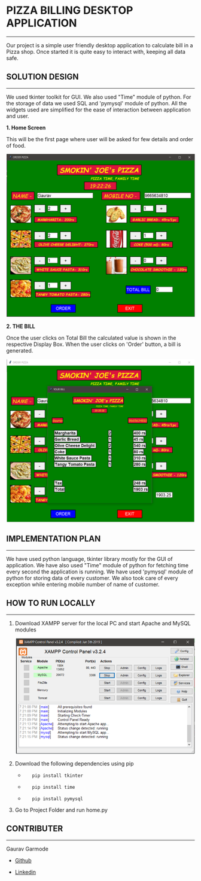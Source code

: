 # PIZZA BILLING DESKTOP APPLICATION

___



Our project is a simple user friendly desktop application to calculate bill in a Pizza shop. Once started it is quite easy to interact with, keeping all data safe.

## SOLUTION DESIGN

___

We used tkinter toolkit for GUI. We also used "Time" module of python. For the storage of data we used SQL and 'pymysql' module of python. All the widgets used are simplified for the ease of interaction between application and user.

**1. Home Screen**

This will be the first page where user will be asked for few details and order of food.

![1](https://github.com/Garmode3073/Pizza_Bill/blob/master/ss_for_readme/1.png)

**2. THE BILL**

Once the user clicks on Total Bill the calculated value is shown in the respective Display Box. When the user clicks on 'Order' button, a bill is generated. 

![2](https://github.com/Garmode3073/Pizza_Bill/blob/master/ss_for_readme/2.png)

## IMPLEMENTATION PLAN

___

We have used python language, tkinter library mostly for the GUI of application. We have also used "Time" module of python for fetching time every second the application is running. We have used 'pymysql' module of python for storing data of every customer. We also took care of every exception while entering mobile number of name of customer.

## HOW TO RUN LOCALLY

___

1. Download XAMPP server for the local PC and start Apache and MySQL modules

   ![3](https://github.com/Garmode3073/Pizza_Bill/blob/master/ss_for_readme/3.png)

2. Download the following dependencies using pip

   * ```
        pip install tkinter
     ```
     
   * ```
        pip install time
     ```
   * ```
        pip install pymysql
     ```
   
3. Go to Project Folder and run home.py

## CONTRIBUTER

---

Gaurav Garmode

* [Github](https://github.com/Garmode3073 "Github")

* [Linkedin](https://www.linkedin.com/in/gaurav-garmode-ab537a175 "Linkedin")

  

